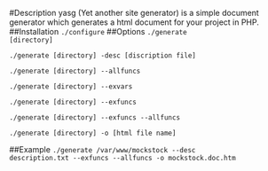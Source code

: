 #Description
yasg (Yet another site generator) is a simple document generator which generates a html document for your project in PHP.
##Installation
<code>./configure</code>
##Options
<code>./generate [directory]  
./generate [directory] -desc [discription file]  
./generate [directory] --allfuncs  
./generate [directory] --exvars  
./generate [directory] --exfuncs  
./generate [directory] --exfuncs --allfuncs  
./generate [directory] -o [html file name]  
</code>
##Example
<code>./generate /var/www/mockstock --desc description.txt --exfuncs --allfuncs -o mockstock.doc.htm</code>
